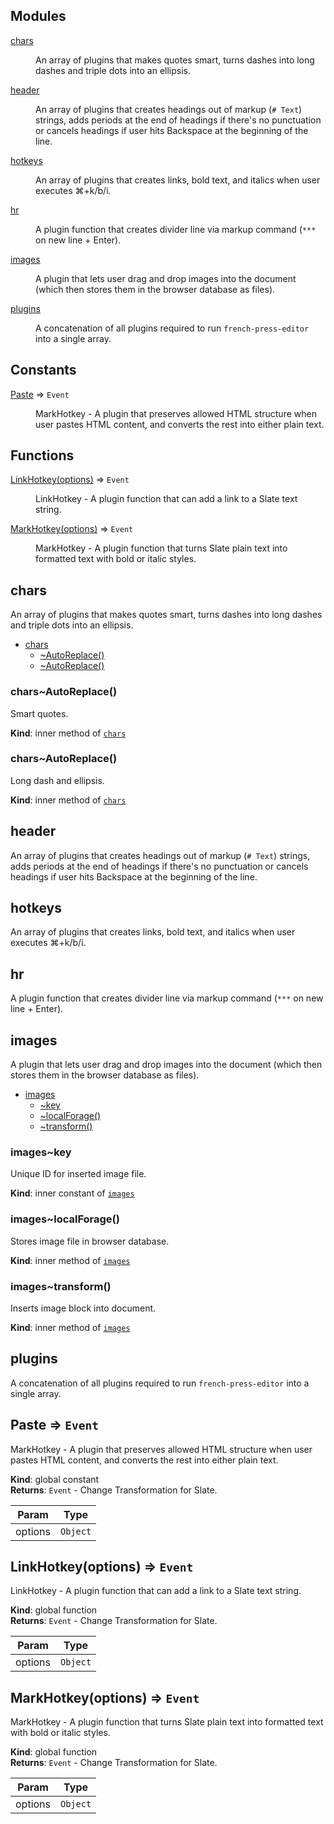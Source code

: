 ## Modules

<dl>
<dt><a href="#module_chars">chars</a></dt>
<dd><p>An array of plugins that makes quotes smart, turns dashes into long dashes and triple dots into an ellipsis.</p>
</dd>
<dt><a href="#module_header">header</a></dt>
<dd><p>An array of plugins that creates headings out of markup (<code># Text</code>) strings, adds periods at the end of headings if there&#39;s no punctuation or cancels headings if user hits Backspace at the beginning of the line.</p>
</dd>
<dt><a href="#module_hotkeys">hotkeys</a></dt>
<dd><p>An array of plugins that creates links, bold text, and italics when user executes ⌘+k/b/i.</p>
</dd>
<dt><a href="#module_hr">hr</a></dt>
<dd><p>A plugin function that creates divider line via markup command (<code>***</code> on new line + Enter).</p>
</dd>
<dt><a href="#module_images">images</a></dt>
<dd><p>A plugin that lets user drag and drop images into the document (which then stores them in the browser database as files).</p>
</dd>
<dt><a href="#module_plugins">plugins</a></dt>
<dd><p>A concatenation of all plugins required to run <code>french-press-editor</code> into a single array.</p>
</dd>
</dl>

## Constants

<dl>
<dt><a href="#Paste">Paste</a> ⇒ <code>Event</code></dt>
<dd><p>MarkHotkey - A plugin that preserves allowed HTML structure when user pastes HTML content, and converts the rest into either plain text.</p>
</dd>
</dl>

## Functions

<dl>
<dt><a href="#LinkHotkey">LinkHotkey(options)</a> ⇒ <code>Event</code></dt>
<dd><p>LinkHotkey - A plugin function that can add a link to a Slate text string.</p>
</dd>
<dt><a href="#MarkHotkey">MarkHotkey(options)</a> ⇒ <code>Event</code></dt>
<dd><p>MarkHotkey - A plugin function that turns Slate plain text into formatted text with bold or italic styles.</p>
</dd>
</dl>

<a name="module_chars"></a>

## chars
An array of plugins that makes quotes smart, turns dashes into long dashes and triple dots into an ellipsis.


* [chars](#module_chars)
    * [~AutoReplace()](#module_chars..AutoReplace)
    * [~AutoReplace()](#module_chars..AutoReplace)

<a name="module_chars..AutoReplace"></a>

### chars~AutoReplace()
Smart quotes.

**Kind**: inner method of [<code>chars</code>](#module_chars)  
<a name="module_chars..AutoReplace"></a>

### chars~AutoReplace()
Long dash and ellipsis.

**Kind**: inner method of [<code>chars</code>](#module_chars)  
<a name="module_header"></a>

## header
An array of plugins that creates headings out of markup (`# Text`) strings, adds periods at the end of headings if there's no punctuation or cancels headings if user hits Backspace at the beginning of the line.

<a name="module_hotkeys"></a>

## hotkeys
An array of plugins that creates links, bold text, and italics when user executes ⌘+k/b/i.

<a name="module_hr"></a>

## hr
A plugin function that creates divider line via markup command (`***` on new line + Enter).

<a name="module_images"></a>

## images
A plugin that lets user drag and drop images into the document (which then stores them in the browser database as files).


* [images](#module_images)
    * [~key](#module_images..key)
    * [~localForage()](#module_images..localForage)
    * [~transform()](#module_images..transform)

<a name="module_images..key"></a>

### images~key
Unique ID for inserted image file.

**Kind**: inner constant of [<code>images</code>](#module_images)  
<a name="module_images..localForage"></a>

### images~localForage()
Stores image file in browser database.

**Kind**: inner method of [<code>images</code>](#module_images)  
<a name="module_images..transform"></a>

### images~transform()
Inserts image block into document.

**Kind**: inner method of [<code>images</code>](#module_images)  
<a name="module_plugins"></a>

## plugins
A concatenation of all plugins required to run `french-press-editor` into a single array.

<a name="Paste"></a>

## Paste ⇒ <code>Event</code>
MarkHotkey - A plugin that preserves allowed HTML structure when user pastes HTML content, and converts the rest into either plain text.

**Kind**: global constant  
**Returns**: <code>Event</code> - Change Transformation for Slate.  

| Param | Type |
| --- | --- |
| options | <code>Object</code> | 

<a name="LinkHotkey"></a>

## LinkHotkey(options) ⇒ <code>Event</code>
LinkHotkey - A plugin function that can add a link to a Slate text string.

**Kind**: global function  
**Returns**: <code>Event</code> - Change Transformation for Slate.  

| Param | Type |
| --- | --- |
| options | <code>Object</code> | 

<a name="MarkHotkey"></a>

## MarkHotkey(options) ⇒ <code>Event</code>
MarkHotkey - A plugin function that turns Slate plain text into formatted text with bold or italic styles.

**Kind**: global function  
**Returns**: <code>Event</code> - Change Transformation for Slate.  

| Param | Type |
| --- | --- |
| options | <code>Object</code> | 

